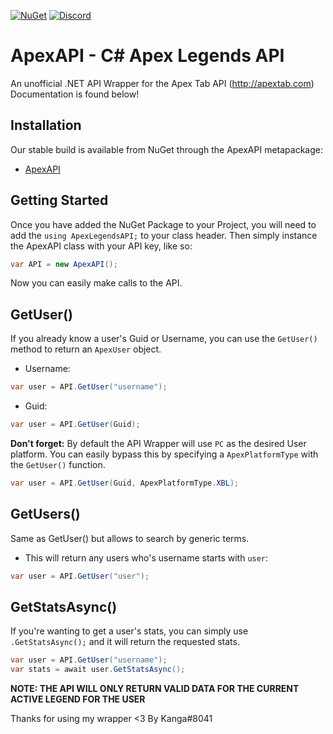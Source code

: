 [![NuGet](https://img.shields.io/badge/nuget-1.0.0-brightgreen.svg)](https://www.nuget.org/packages/ApexAPI/)
[![Discord](https://discordapp.com/api/guilds/548060839450640385/widget.png)](https://discord.gg/venV8Sz)

# ApexAPI - C# Apex Legends API
An unofficial .NET API Wrapper for the Apex Tab API (http://apextab.com)
Documentation is found below!

## Installation
Our stable build is available from NuGet through the ApexAPI metapackage:
- [ApexAPI](https://www.nuget.org/packages/ApexAPI/)

## Getting Started
Once you have added the NuGet Package to your Project, you will need to add the `using ApexLegendsAPI;` to your class header.
Then simply instance the ApexAPI class with your API key, like so:
```csharp
var API = new ApexAPI();
```
Now you can easily make calls to the API.

## GetUser()
If you already know a user's Guid or Username, you can use the `GetUser()` method to return an `ApexUser` object.
- Username:
```csharp
var user = API.GetUser("username");
```
- Guid:
```csharp
var user = API.GetUser(Guid);
```

**Don't forget:** By default the API Wrapper will use `PC` as the desired User platform. 
You can easily bypass this by specifying a `ApexPlatformType` with the `GetUser()` function.
```csharp
var user = API.GetUser(Guid, ApexPlatformType.XBL);
```

## GetUsers()
Same as GetUser() but allows to search by generic terms.
- This will return any users who's username starts with `user`:
```csharp
var user = API.GetUser("user");
```
  
## GetStatsAsync()
If you're wanting to get a user's stats, you can simply use `.GetStatsAsync();` and it will return the requested stats.
```csharp
var user = API.GetUser("username");
var stats = await user.GetStatsAsync();
```

**NOTE: THE API WILL ONLY RETURN VALID DATA FOR THE CURRENT ACTIVE LEGEND FOR THE USER**

Thanks for using my wrapper <3 By Kanga#8041